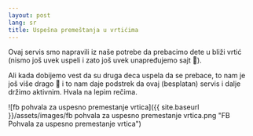 ```yaml
---
layout: post
lang: sr
title: Uspešna premeštanja u vrtićima
---
```


Ovaj servis smo napravili iz naše potrebe da prebacimo dete u bliži vrtić (nismo
još uvek uspeli i zato još uvek unapređujemo sajt 👷).

Ali kada dobijemo vest da su druga deca uspela da se prebace, to nam je još više
drago 🧡 i to nam daje podstrek da ovaj (besplatan) servis i dalje držimo aktivnim.
Hvala na lepim rečima.


![fb pohvala za uspesno premestanje vrtica]({{ site.baseurl }}/assets/images/fb pohvala za uspesno premestanje vrtica.png "FB Pohvala za uspesno premestanje vrtica")


